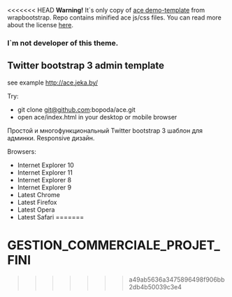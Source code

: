 <<<<<<< HEAD
<b>Warning!</b> It`s only copy of <a href="http://wrapbootstrap.com/preview/WB0B30DGR">ace demo-template</a> from wrapbootstrap.
Repo contains minified ace js/css files.
You can read more about the license <a href="https://wrapbootstrap.com/theme/ace-responsive-admin-template-WB0B30DGR">here</a>.

<h3>I`m not developer of this theme.</h3>

<h2>Twitter bootstrap 3 admin template</h2>

see example http://ace.jeka.by/


Try:
- git clone git@github.com:bopoda/ace.git
- open ace/index.html in your desktop or mobile browser


Простой и многофункциональный Twitter bootstrap 3 шаблон для админки. Responsive дизайн.

Browsers:
- Internet Explorer 10
- Internet Explorer 11
- Internet Explorer 8
- Internet Explorer 9
- Latest Chrome
- Latest Firefox
- Latest Opera
- Latest Safari
=======
# GESTION_COMMERCIALE_PROJET_FINI
>>>>>>> a49ab5636a3475896498f906bb2db4b50039c3e4
